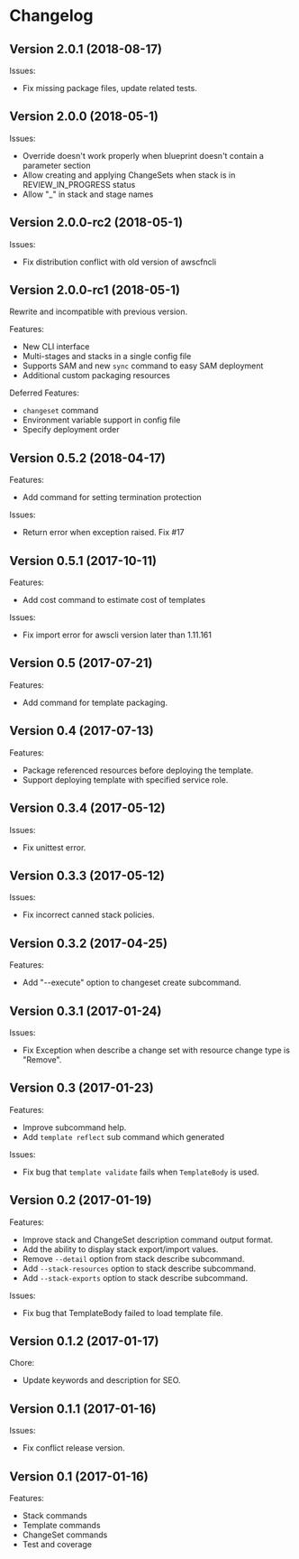 # Changelog

## Version 2.0.1 (2018-08-17)

Issues:
- Fix missing package files, update related tests.

## Version 2.0.0 (2018-05-1)

Issues:
- Override doesn't work properly when blueprint doesn't contain a parameter section
- Allow creating and applying ChangeSets when stack is in REVIEW_IN_PROGRESS status
- Allow "_" in stack and stage names

## Version 2.0.0-rc2 (2018-05-1)

Issues:
- Fix distribution conflict with old version of awscfncli


## Version 2.0.0-rc1 (2018-05-1)

Rewrite and incompatible with previous version.

Features:
- New CLI interface
- Multi-stages and stacks in a single config file
- Supports SAM and new `sync` command to easy SAM deployment
- Additional custom packaging resources

Deferred Features:
- `changeset` command
- Environment variable support in config file
- Specify deployment order


## Version 0.5.2 (2018-04-17)

Features:
- Add command for setting termination protection

Issues:
- Return error when exception raised. Fix #17


## Version 0.5.1 (2017-10-11)

Features:
- Add cost command to estimate cost of templates

Issues:
- Fix import error for awscli version later than 1.11.161


## Version 0.5 (2017-07-21)

Features:
- Add command for template packaging.


## Version 0.4 (2017-07-13)

Features:
- Package referenced resources before deploying the template.
- Support deploying template with specified service role.


## Version 0.3.4 (2017-05-12)

Issues:
- Fix unittest error.


## Version 0.3.3 (2017-05-12)

Issues:
- Fix incorrect canned stack policies.


## Version 0.3.2 (2017-04-25)

Features:
- Add "--execute" option to changeset create subcommand.


## Version 0.3.1 (2017-01-24)

Issues:
- Fix Exception when describe a change set with resource change type is "Remove".


## Version 0.3 (2017-01-23)

Features:
- Improve subcommand help.
- Add `template reflect` sub command which generated

Issues:
- Fix bug that `template validate` fails when `TemplateBody` is used.

## Version 0.2 (2017-01-19)

Features:
- Improve stack and ChangeSet description command output format.
- Add the ability to display stack export/import values.
- Remove `--detail` option from stack describe subcommand.
- Add `--stack-resources` option to stack describe subcommand.
- Add `--stack-exports` option to stack describe subcommand.

Issues:
- Fix bug that TemplateBody failed to load template file.


## Version 0.1.2 (2017-01-17)

Chore:
- Update keywords and description for SEO.


## Version 0.1.1 (2017-01-16)

Issues:
- Fix conflict release version.


## Version 0.1 (2017-01-16)

Features:
- Stack commands
- Template commands
- ChangeSet commands
- Test and coverage

